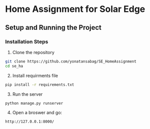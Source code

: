# Home Assignment for Solar Edge


## Setup and Running the Project


### Installation Steps

1. Clone the repository
```bash
git clone https://github.com/yonatansabag/SE_HomeAssignment
cd se_ha
```

2. Install requirments file
```bash
pip install -r requirements.txt
```

3. Run the server
```bash
python manage.py runserver
```

4. Open a broswer and go:
```
http://127.0.0.1:8000/
```


